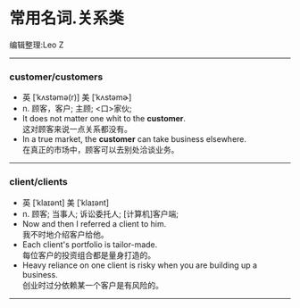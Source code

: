 常用名词.关系类
===============
编辑整理:Leo Z
***
###  customer/customers
* 英 [ˈkʌstəmə(r)]   美 [ˈkʌstəmɚ]
* n.  顾客，客户; 主顾; <口>家伙;
* It does not matter one whit to the **customer**.  
这对顾客来说一点关系都没有。
* In a true market, the **customer** can take business elsewhere.  
在真正的市场中，顾客可以去别处洽谈业务。
***
### client/clients
* 英 [ˈklaɪənt]   美 [ˈklaɪənt]
* n.  顾客; 当事人; 诉讼委托人; [计算机]客户端;
* Now and then I referred a client to him.  
我不时地介绍客户给他。
* Each client's portfolio is tailor-made.  
每位客户的投资组合都是量身打造的。
* Heavy reliance on one client is risky when you are building up a business.  
创业时过分依赖某一个客户是有风险的。
***

